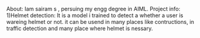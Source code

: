 About: Iam sairam s , persuing my engg degree in AIML.
Project info:
1)Helmet detection: It is a model i trained to detect a whether a user is wareing helmet or not. it can be usend in many places like contructions, in traffic detection and many place where helmet is nessary.
